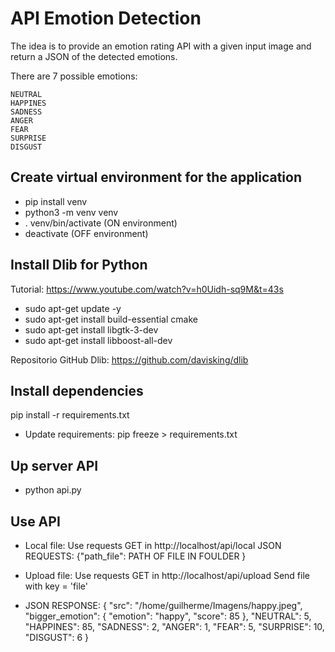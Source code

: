 # API Emotion Detection

The idea is to provide an emotion rating API with a given input image and return a JSON of the detected emotions.

There are 7 possible emotions:

    NEUTRAL
    HAPPINES
    SADNESS
    ANGER
    FEAR
    SURPRISE
    DISGUST


## Create virtual environment for the application

* pip install venv
* python3 -m venv venv
* . venv/bin/activate (ON environment)
* deactivate (OFF environment)


## Install Dlib for Python

Tutorial: https://www.youtube.com/watch?v=h0Uidh-sq9M&t=43s

* sudo apt-get update -y
* sudo apt-get install build-essential cmake
* sudo apt-get install libgtk-3-dev
* sudo apt-get install libboost-all-dev

Repositorio GitHub Dlib: https://github.com/davisking/dlib


## Install dependencies

pip install -r requirements.txt

* Update requirements:
pip freeze > requirements.txt


## Up server API

* python api.py


## Use API

* Local file:
Use requests GET in http://localhost/api/local
JSON REQUESTS: {"path_file": PATH OF FILE IN FOULDER }

* Upload file:
Use requests GET in http://localhost/api/upload
Send file with key = 'file'

* JSON RESPONSE: 
{
    "src": "/home/guilherme/Imagens/happy.jpeg",
    "bigger_emotion": {
        "emotion": "happy",
        "score": 85
    },
    "NEUTRAL": 5,
    "HAPPINES": 85,
    "SADNESS": 2,
    "ANGER": 1,
    "FEAR": 5,
    "SURPRISE": 10,
    "DISGUST": 6
}